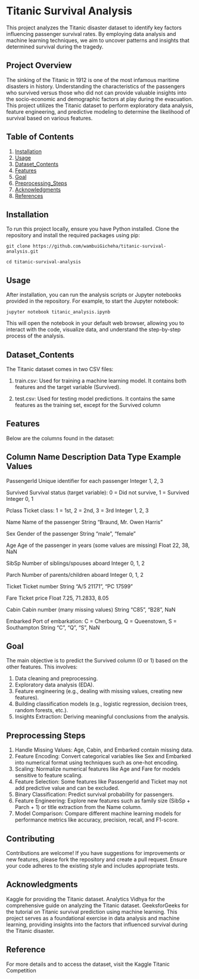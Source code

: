 # Titanic Survival Analysis

This project analyzes the Titanic disaster dataset to identify key factors influencing passenger survival rates. By employing data analysis and machine learning techniques, we aim to uncover patterns and insights that determined survival during the tragedy.

## Project Overview

The sinking of the Titanic in 1912 is one of the most infamous maritime disasters in history. Understanding the characteristics of the passengers who survived versus those who did not can provide valuable insights into the socio-economic and demographic factors at play during the evacuation. This project utilizes the Titanic dataset to perform exploratory data analysis, feature engineering, and predictive modeling to determine the likelihood of survival based on various features.

## Table of Contents
1. [Installation](#Installation)
2. [Usage](#Usage)
3. [Dataset_Contents](#Dataset_Contents)
4. [Features](#Features)
5. [Goal](#Goal)
6. [Preprocessing_Steps](#Preprocessing_Steps)
7. [Acknowledgments](#Acknowledgments)
8. [References](#References)

## Installation
To run this project locally, ensure you have Python installed. Clone the repository and install the required packages using pip:

 	git clone https://github.com/wambuiGicheha/titanic-survival-analysis.git

	cd titanic-survival-analysis



## Usage
After installation, you can run the analysis scripts or Jupyter notebooks provided in the repository. For example, to start the Jupyter notebook:


	jupyter notebook titanic_analysis.ipynb

This will open the notebook in your default web browser, allowing you to interact with the code, visualize data, and understand the step-by-step process of the analysis.

## Dataset_Contents

The Titanic dataset comes in two CSV files:

1.	train.csv: Used for training a machine learning model. It contains both features and the target variable (Survived).

2.	test.csv: Used for testing model predictions. It contains the same features as the training set, except for the Survived column

## Features

Below are the columns found in the dataset:

## Column Name	Description	Data Type	Example Values

PassengerId	Unique identifier for each passenger	Integer	1, 2, 3

Survived	Survival status (target variable): 0 = Did not survive, 1 = Survived	Integer	0, 1

Pclass	Ticket class: 1 = 1st, 2 = 2nd, 3 = 3rd	Integer	1, 2, 3

Name	Name of the passenger	String	“Braund, Mr. Owen Harris”

Sex	Gender of the passenger	String	“male”, “female”

Age	Age of the passenger in years (some values are missing)	Float	22, 38, NaN

SibSp	Number of siblings/spouses aboard	Integer	0, 1, 2

Parch	Number of parents/children aboard	Integer	0, 1, 2

Ticket	Ticket number	String	“A/5 21171”, “PC 17599”

Fare	Ticket price	Float	7.25, 71.2833, 8.05

Cabin	Cabin number (many missing values)	String	“C85”, “B28”, NaN

Embarked	Port of embarkation: C = Cherbourg, Q = Queenstown, S = Southampton	String	“C”, “Q”, “S”, NaN


## Goal

The main objective is to predict the Survived column (0 or 1) based on the other features. This involves:

1.	Data cleaning and preprocessing. 
2.	Exploratory data analysis (EDA).
3.	Feature engineering (e.g., dealing with missing values, creating new features).
4.	Building classification models (e.g., logistic regression, decision trees, random forests, etc.).
5. Insights Extraction: Deriving meaningful conclusions from the analysis.

## Preprocessing Steps

1.	Handle Missing Values: Age, Cabin, and Embarked contain missing data.
2.	Feature Encoding: Convert categorical variables like Sex and Embarked into numerical format using techniques such as one-hot encoding.
3.	Scaling: Normalize numerical features like Age and Fare for models sensitive to feature scaling.
4.	Feature Selection: Some features like PassengerId and Ticket may not add predictive value and can be excluded.
5. 	Binary Classification: Predict survival probability for passengers.
6. 	Feature Engineering: Explore new features such as family size (SibSp + Parch + 1) or title extraction from the Name column.
7. 	Model Comparison: Compare different machine learning models for performance metrics like accuracy, precision, recall, and F1-score.

## Contributing

Contributions are welcome! If you have suggestions for improvements or new features, please fork the repository and create a pull request. Ensure your code adheres to the existing style and includes appropriate tests.

## Acknowledgments
Kaggle for providing the Titanic dataset.
Analytics Vidhya for the comprehensive guide on analyzing the Titanic dataset.
GeeksforGeeks for the tutorial on Titanic survival prediction using machine learning.
This project serves as a foundational exercise in data analysis and machine learning, providing insights into the factors that influenced survival during the Titanic disaster.

## Reference

For more details and to access the dataset, visit the Kaggle Titanic Competition
